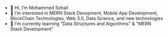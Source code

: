 - 👋 Hi, I’m Mohammed Sohail
- 👀 I’m interested in MERN Stack Devopment, Mobile App Development, BlockChain Technologies, Web 3.0,  Data Science, and new technologies
- 🌱 I’m currently learning "Data Structures and Algorithms" & "MERN Stack Development"

<!---
sohail-313/sohail-313 is a ✨ special ✨ repository because its `README.md` (this file) appears on your GitHub profile.
You can click the Preview link to take a look at your changes.
--->
